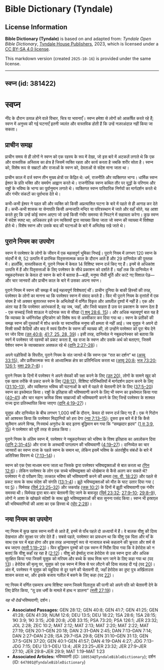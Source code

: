 # Bible Dictionary (Tyndale)

## License Information

**Bible Dictionary (Tyndale)** is based on and adapted from: _Tyndale Open Bible Dictionary_, [Tyndale House Publishers](https://tyndaleopenresources.com/), 2023, which is licensed under a [CC BY-SA 4.0 license](https://creativecommons.org/licenses/by-sa/4.0/legalcode.en).

This markdown version (created `2025-10-16`) is provided under the same license.



--------------------------------

## स्वप्न (id: 381422)

स्वप्न
======

नींद के दौरान उत्पन्न होने वाले विचार, चित्र या भावनाएँ। स्वप्न हमेशा से लोगों को आकर्षित करते रहे हैं; स्वप्न में अनुभव की गई घटनाएँ इतनी ज्वलंत और वास्तविक होती हैं कि उन्हें नज़रअंदाज़ नहीं किया जा सकता।

प्राचीन समझ
-----------

प्राचीन समय से ही लोगों ने स्वप्न को एक रहस्य के रूप में देखा, जो इस बारे में अटकलें लगाते थे कि एक और वास्तविक अस्तित्व का क्षेत्र है जिसमें व्यक्ति रहता और कार्य करता है जबकि शरीर सोता है। स्वप्न को, विशेष रूप से सम्राटों और राजाओं के स्वप्न को, देवताओं से संदेश माना जाता था।

प्राचीन काल में दर्ज स्वप्न तीन मुख्य क्षेत्रों पर केंद्रित थे: धर्म, राजनीति और व्यक्तिगत भाग्य। धार्मिक स्वप्न ईश्वर के प्रति भक्ति और समर्पण आह्वान करते थे। राजनीतिक स्वप्न कथित तौर पर युद्धों के परिणाम और राष्ट्रों के भविष्य के भाग्य का पूर्वानुमान लगाते थे। व्यक्तिगत स्वप्न पारिवारिक निर्णयों का मार्गदर्शन करते थे और गंभीर संकटों का पूर्वाभास देते थे।

कभी\-कभी ईश्वर ने पहल की और व्यक्ति को किसी अप्रत्याशित घटना के बारे में पहले से ही आगाह कर देते हैं। कभी\-कभी शासक या सेनापति किसी अन्यजाति मन्दिर या पवित्रस्थान में जाते और वहाँ सोते, यह आशा करते हुए कि उन्हें कोई स्वप्न आएगा जो उन्हें किसी गंभीर समस्या से निपटने में सहायता करेगा। कुछ स्वप्न में संदेश स्पष्ट था; अधिकतर इसे उन व्यक्तियों द्वारा व्याख्या किया जाता जो स्वप्न की व्याख्या में विशेषज्ञ होते थे। विशेष स्वप्न और उसके बाद की घटनाओं के बारे में अभिलेख रखे जाते थे।

पुराने नियम का उपयोग
--------------------

स्वप्न ने परमेश्वर के लोगों के जीवन में एक महत्वपूर्ण भूमिका निभाई। पुराने नियम में लगभग 120 स्वप्न के संदर्भों में से, 52 उत्पत्ति में प्रारंभिक पितृसत्तात्मक काल के दौरान आते हैं और 29 दानिय्येल की पुस्तक में। हालाँकि, वास्तविकता में, पुराने नियम में केवल 14 विशिष्ट स्वप्न दर्ज किए गए हैं। इनमें से अधिकांश उत्पत्ति में हैं और पितृसत्ताओं के लिए परमेश्वर के सीधे प्रकाशन को दर्शाते हैं। यहाँ तक कि दानिय्येल ने नबूकदनेस्सर के केवल दो स्वप्न के बारे में बताया है—बड़ी, मनुष्य जैसी मूर्ति और काटे गए विशाल पेड़—और चार जानवरों और प्राचीन काल के बारे में उसका अपना स्वप्न।

पुराने नियम में स्वप्न की समझ में कई महत्वपूर्ण विशेषताएं थीं। प्राचीन दुनिया के बाकी हिस्सों की तरह, परमेश्वर के लोगों का मानना ​​था कि परमेश्वर स्वप्न में संवाद करते है। फिर भी पुराने नियम के वृत्तांतों में एक संयम है जो अक्सर बुतपरस्त स्वप्न के अभिलेखों में वर्णित विकृत और अश्लील दृश्यों में नहीं है। एक और अंतर यह है कि परमेश्वर आरंभकर्ता है; वह जब, जहाँ, और जिसे चाहता है उस पर प्रकाशन के स्वप्न देता है \- एक सच्चाई जिसे शाऊल ने दर्दनाक रूप से सीखा ([1 शमू 28:6, 15](https://ref.ly/1Sam28:6,1Sam28:15))। और अधिक महत्वपूर्ण बात यह है कि व्याख्या के धर्मनिरपेक्ष दृष्टिकोण को विशेष रूप से अस्वीकार कर दिया गया था। स्वप्न के प्रतीकों की समझ स्वप्न की पुस्तकों में शोध करके या स्वाभाविक मनुष्य की क्षमता से नहीं आई। जब यूसुफ ने अपने दो मिस्री साथी कैदियों और बाद में स्वयं फ़िरौन के स्वप्न की व्याख्या की, तो उन्होंने परमेश्वर को पूरा श्रेय देने पर जोर दिया ([उत 40:8](https://ref.ly/Gen40:8); [41:7, 25, 28, 39](https://ref.ly/Gen41:7,Gen41:25,Gen41:28,Gen41:39))। इसी तरह, दानिय्येल ने नबूकदनेस्सर को बताया कि स्वर्ग में परमेश्वर जो रहस्यों को प्रकट करता है, वह राजा के स्वप्न और उसके अर्थ को बताएगा, जिसमें पेशेवर स्वप्न के व्याख्याकार असफल रहे थे ([दानि 2:27–28](https://ref.ly/Dan2:27-Dan2:28))।

 अपने पड़ोसियों के विपरीत, पुराने नियम के संत जानते थे कि स्वप्न एक “रात का दर्शन” था ([अय्यू 33:15](https://ref.ly/Job33:15)), और प्रतीकात्मक रूप से आध्यात्मिक क्षेत्र का प्रतिनिधित्व करता था ([अय्यू 20:8](https://ref.ly/Job20:8); [भज 73:20](https://ref.ly/Ps73:20); [126:1](https://ref.ly/Ps126:1); [यशा 29:7–8](https://ref.ly/Isa29:7-Isa29:8))।

पुराने नियम के दिनों में परमेश्वर ने अपने सेवकों की रक्षा करने के लिए ([उत 20](https://ref.ly/Gen20:1-Gen20:18)), लोगों के सामने खुद को एक खास तरीके से प्रकट करने के लिए ([28:12](https://ref.ly/Gen28:12)), विशिष्ट परिस्थितियों में मार्गदर्शन प्रदान करने के लिए ([31:10–13](https://ref.ly/Gen31:10-Gen31:13)), और व्यक्तिगत भविष्य की घटनाओं के बारे में पहले से चेतावनी देने के लिए ([37:5–20](https://ref.ly/Gen37:5-Gen37:20)) स्वप्न का इस्तेमाल किया। राष्ट्रों के इतिहास की भविष्यवाणी करने के लिए भी स्वप्न का इस्तेमाल किया गया ([40–41](https://ref.ly/Gen40:1-Gen41:57)) और चार महान क्रमिक विश्व साम्राज्यों की भविष्यवाणी करने के लिए जिन्हें परमेश्वर के शाश्वत राज्य द्वारा प्रतिस्थापित किया जाएगा ([दानि 4:19–27](https://ref.ly/Dan4:19-Dan4:27))।

यूसुफ और दानिय्येल के बीच लगभग 1,000 वर्षों के दौरान, केवल दो स्वप्न दर्ज किए गए हैं। एक ने गिदोन को आश्वस्त किया कि परमेश्वर मिद्यानियों को हरा देगा ([न्या 7:13–15](https://ref.ly/Judg7:13-Judg7:15)); दूसरा इस बारे में है कि कैसे सुलैमान अपने विनम्र, निःस्वार्थ अनुरोध के बाद इतना बुद्धिमान बन गया कि “समझदार हृदय” ([1 रा 3:9, 15](https://ref.ly/1Kgs3:9,1Kgs3:15)) ने परमेश्वर को पूरी तरह से प्रसन्न किया।

पुराने नियम के अंतिम स्वप्न में, परमेश्वर ने नबूकदनेस्सर को भविष्य के विश्व इतिहास का अवलोकन दिया ([दानि 2:31–45](https://ref.ly/Dan2:31-Dan2:45)) और राजा के अस्थायी पागलपन की भविष्यवाणी ([4:19–27](https://ref.ly/Dan4:19-Dan4:27))। दानिय्येल का चार जानवरों का स्वप्न राजा के पहले स्वप्न के समान था, लेकिन इसमें भविष्य के अंतर्राष्ट्रीय संबंधों के बारे में अतिरिक्त विवरण थे ([7:13–14](https://ref.ly/Dan7:13-Dan7:14))।

स्वप्न को एक ऐसा माध्यम माना जाता था जिसके द्वारा परमेश्वर भविष्यद्वक्ताओं से बात करता था ([गिन 12:6](https://ref.ly/Num12:6))। लेकिन परमेश्वर के लोग एक सच्चे भविष्यद्वक्ता को धोखेबाज से कैसे अलग कर सकते थे? परमेश्वर ने दो परीक्षण दिए: तत्काल भविष्य की भविष्यवाणी करने की क्षमता ([व्य. वी. 18:22](https://ref.ly/Deut18:22)) और पहले से प्रकट सत्य के साथ संदेश की संगति ([13:1–4](https://ref.ly/Deut13:1-Deut13:4))। झूठे भविष्यद्वक्ताओं को मौत के घाट उतार दिया गया ( पद [5](https://ref.ly/Deut13:5))। यिर्मयाह ([यिर्म 23:25–32](https://ref.ly/Jer23:25-Jer23:32)) और जकर्याह ([जक 10:2](https://ref.ly/Zech10:2)) के दिनों में झूठी भविष्यवाणी एक गंभीर समस्या थी। यिर्मयाह द्वारा बार\-बार चेतावनी दिए जाने के बावजूद ([यिर्म 23:32](https://ref.ly/Jer23:32); [27:9–10](https://ref.ly/Jer27:9-Jer27:10); [29:8–9](https://ref.ly/Jer29:8-Jer29:9)), लोगों ने आशा के खोखले संदेशों के साथ झूठे भविष्यद्वक्ताओं की बात सुनना पसंद किया। स्वप्न भी इस्राएल की भविष्यवाणियों की आशा का एक हिस्सा थे ([योए 2:28](https://ref.ly/Joel2:28))।

नया नियम का उपयोग
-----------------

नए नियम में कुछ खास स्वप्न मत्ती से आते हैं, इनमें से पाँच पहले दो अध्यायों में हैं। वे बालक यीशु की दिव्य देखभाल और सुरक्षा पर ज़ोर देते हैं। सबसे पहले, परमेश्वर का प्रावधान था कि यीशु एक पिता और माँ के साथ एक घर में बड़ा होगा और इस तरह अन्यायपूर्ण रूप से नाजायज़ बच्चे कहलाने की क्रूरता और शर्म से बच जाएगा ([मत्ती 1:19–23](https://ref.ly/Matt1:19-Matt1:23))। फिर बुद्धिमान पुरुषों को एक स्वप्न में निर्देश दिया गया कि वे हेरोदेस को न बताएं कि यीशु कहाँ रह रहा है ([2:12](https://ref.ly/Matt2:12))। यीशु को ईर्ष्यालु राजा हेरोदेस से उस स्वप्न द्वारा और अधिक सुरक्षित किया गया जिसमें यूसुफ को मरियम और बच्चे के साथ मिस्र भाग जाने के लिए कहा गया था (पद [13](https://ref.ly/Matt2:13))। हेरोदेस की मृत्यु पर, यूसुफ को एक स्वप्न में मिस्र से घर लौटने की दिव्य सलाह दी गई (पद [20](https://ref.ly/Matt2:20))। अंत में, परमेश्वर ने यूसुफ को यहूदिया से दूर रहने की चेतावनी दी, जहाँ हेरोदेस का दुष्ट पुत्र अर्खिलाउस शासन करता था, और इसके बजाय गलील में बसने के लिए कहा (पद [22](https://ref.ly/Matt2:22))।

नए नियम में वर्णित एकमात्र अन्य विशिष्ट स्वप्न जिसमे पिलातुस की पत्नी को अपने पति को चेतावनी देने के लिए प्रेरित किया, “तू उस धर्मी के मामले में हाथ न डालना” ([मत्ती 27:19](https://ref.ly/Matt27:19))।

*यह भी देखें* भविष्यवाणी; दर्शन। 

* **Associated Passages:** GEN 28:12; GEN 40:8; GEN 41:7; GEN 41:25; GEN 41:28; GEN 41:39; NUM 12:6; DEU 13:5; DEU 18:22; 1SA 28:6; 1SA 28:15; 1KI 3:9; 1KI 3:15; JOB 20:8; JOB 33:15; PSA 73:20; PSA 126:1; JER 23:32; JOL 2:28; ZEC 10:2; MAT 2:12; MAT 2:13; MAT 2:20; MAT 2:22; MAT 27:19; GEN 20:1–GEN 20:18; DAN 2:31–DAN 2:45; DAN 7:13–DAN 7:14; DAN 2:27–DAN 2:28; ISA 29:7–ISA 29:8; GEN 31:10–GEN 31:13; GEN 37:5–GEN 37:20; GEN 40:1–GEN 41:57; DAN 4:19–DAN 4:27; JDG 7:13–JDG 7:15; DEU 13:1–DEU 13:4; JER 23:25–JER 23:32; JER 27:9–JER 27:10; JER 29:8–JER 29:9; MAT 1:19–MAT 1:23
* **Associated Articles:** भविष्यवाणी (ID: `180534@TyndaleBibleDictionary`); दर्शन (ID: `647801@TyndaleBibleDictionary`)

